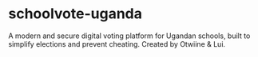 # schoolvote-uganda
A modern and secure digital voting platform for Ugandan schools, built to simplify elections and prevent cheating. Created by Otwiine &amp; Lui.
